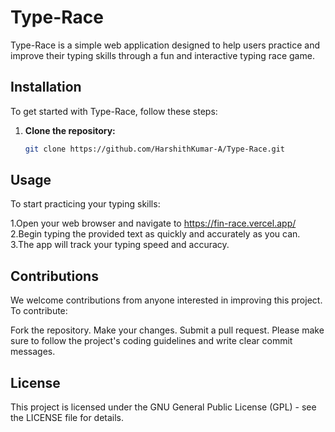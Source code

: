# Type-Race

Type-Race is a simple web application designed to help users practice and improve their typing skills through a fun and interactive typing race game.

## Installation

To get started with Type-Race, follow these steps:

1. **Clone the repository:**

   ```bash
   git clone https://github.com/HarshithKumar-A/Type-Race.git
## Usage
To start practicing your typing skills:

1.Open your web browser and navigate to https://fin-race.vercel.app/
2.Begin typing the provided text as quickly and accurately as you can.
3.The app will track your typing speed and accuracy.

## Contributions
We welcome contributions from anyone interested in improving this project. To contribute:

Fork the repository.
Make your changes.
Submit a pull request.
Please make sure to follow the project's coding guidelines and write clear commit messages.


## License
This project is licensed under the GNU General Public License (GPL) - see the LICENSE file for details.
